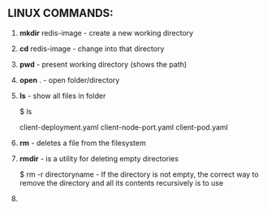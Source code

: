 ## LINUX COMMANDS:

1. **mkdir** redis-image - create a new working directory

2. **cd** redis-image - change into that directory

3. **pwd** - present working directory (shows the path)

4. **open** . - open folder/directory 

5. **ls** - show all files in folder

   $ ls

   client-deployment.yaml	client-node-port.yaml	client-pod.yaml

6. **rm** - deletes a file from the filesystem

7. **rmdir** - is a utility for deleting empty directories

   $ rm -r directoryname - If the directory is not empty, the correct way to remove the directory and all its contents recursively is to use

8. 